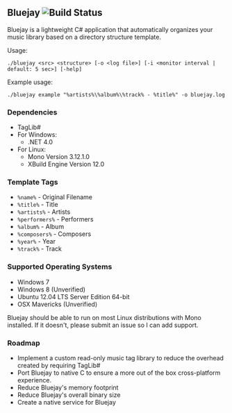 ## Bluejay ![Build Status](https://travis-ci.org/WildAndrewLee/Bluejay.svg)

Bluejay is a lightweight C# application that automatically organizes your music library based on a directory structure template.

Usage:
```
./bluejay <src> <structure> [-o <log file>] [-i <monitor interval | default: 5 sec>] [-help]
```

Example usage:
```
./bluejay example "%artists%\%album%\%track% - %title%" -o bluejay.log
```
### Dependencies
- TagLib#
- For Windows:
  - .NET 4.0
- For Linux:
  - Mono Version 3.12.1.0
  - XBuild Engine Version 12.0

### Template Tags
- ```%name%``` - Original Filename
- ```%title%``` - Title
- ```%artists%``` - Artists
- ```%performers%``` - Performers
- ```%album%``` - Album
- ```%composers%``` - Composers
- ```%year%``` - Year
- ```%track%``` - Track

### Supported Operating Systems
- Windows 7
- Windows 8 (Unverified)
- Ubuntu 12.04 LTS Server Edition 64-bit
- OSX Mavericks (Unverified)

Bluejay should be able to run on most Linux distributions with Mono installed. If it doesn't, please submit an issue so I can add support.

### Roadmap
- Implement a custom read-only music tag library to reduce the overhead created by requiring TagLib#
- Port Bluejay to native C to ensure a more out of the box cross-platform experience.
- Reduce Bluejay's memory footprint
- Reduce Bluejay's overall binary size
- Create a native service for Bluejay
